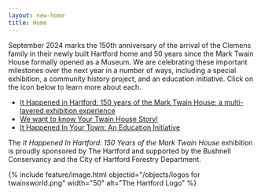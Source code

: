 ```yaml
---
layout: new-home
title: Home
---
```


September 2024 marks the 150th anniversary of the arrival of the Clemens family in their newly built Hartford home and 50 years since the Mark Twain House formally opened as a Museum. We are celebrating these important milestones over the next year in a number of ways, including a special exhibition, a community history project, and an education initiative. Click on the icon below to learn more about each.

- <a href="{{ site.url }}it-happened-in-hartford.html">It Happened in Hartford: 150 years of the Mark Twain House: a multi-layered exhibition experience</a>
- <a href="{{ site.url }}your-twain-house-story.html">We want to know Your Twain House Story!</a>
- <a href="{{ site.url }}getinvolved.html">It Happened In Your Town: An Education Initiative</a>

The *It Happened In Hartford: 150 Years of the Mark Twain House* exhibition is proudly sponsored by The Hartford and supported by the Bushnell Conservancy and the City of Hartford Forestry Department.

{% include feature/image.html objectid="/objects/logos for twainsworld.png" width="50" alt="The Hartford Logo" %} 
